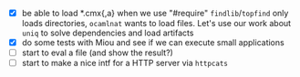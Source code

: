 - [x] be able to load *.cmx{,a} when we use "#require"
  `findlib`/`topfind` only loads directories, `ocamlnat` wants to load files.
  Let's use our work about `uniq` to solve dependencies and load artifacts
- [x] do some tests with Miou and see if we can execute small applications
- [ ] start to eval a file (and show the result?)
- [ ] start to make a nice intf for a HTTP server via `httpcats`
